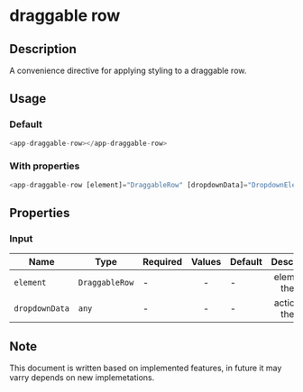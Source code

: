 # draggable row

## Description

A convenience directive for applying styling to a draggable row.

## Usage

### Default

```js
<app-draggable-row></app-draggable-row>
```

### With properties

```js
<app-draggable-row [element]="DraggableRow" [dropdownData]="DropdownElement" ></app-draggable-row>
```

## Properties

### Input

| Name            | Type              | Required | Values  |    Default    | Description                              |
| --------------- | ----------------- | -------- | :-----: | ------------- | :--------------------------------------: |
| `element`       | `DraggableRow`    |    -     | -       | -             | element of the row                       |
| `dropdownData`  | `any`             |    -     | -       | -             | actions for the row                      |

## Note

This document is written based on implemented features, in future it may varry depends on new implemetations.
